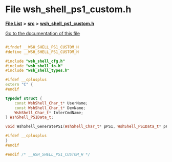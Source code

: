 

# File wsh\_shell\_ps1\_custom.h

[**File List**](files.md) **>** [**src**](dir_68267d1309a1af8e8297ef4c3efbcdba.md) **>** [**wsh\_shell\_ps1\_custom.h**](wsh__shell__ps1__custom_8h.md)

[Go to the documentation of this file](wsh__shell__ps1__custom_8h.md)


```C++

#ifndef __WSH_SHELL_PS1_CUSTOM_H
#define __WSH_SHELL_PS1_CUSTOM_H

#include "wsh_shell_cfg.h"
#include "wsh_shell_io.h"
#include "wsh_shell_types.h"

#ifdef __cplusplus
extern "C" {
#endif

typedef struct {
    const WshShell_Char_t* UserName; 
    const WshShell_Char_t* DevName;  
    WshShell_Char_t* InterCmdName;   
} WshShell_PS1Data_t;

void WshShell_GeneratePS1(WshShell_Char_t* pPS1, WshShell_PS1Data_t* pPS1Data);

#ifdef __cplusplus
}
#endif

#endif /* __WSH_SHELL_PS1_CUSTOM_H */
```


